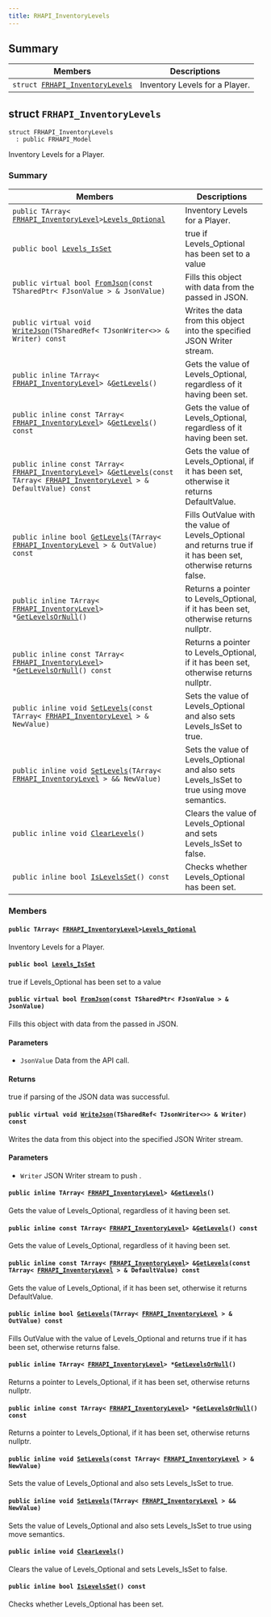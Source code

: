 ```yaml
---
title: RHAPI_InventoryLevels
---
```


## Summary

 Members                        | Descriptions                                
--------------------------------|---------------------------------------------
`struct `[`FRHAPI_InventoryLevels`](#structFRHAPI__InventoryLevels) | Inventory Levels for a Player.

## struct `FRHAPI_InventoryLevels` <a id="structFRHAPI__InventoryLevels"></a>

```
struct FRHAPI_InventoryLevels
  : public FRHAPI_Model
```

Inventory Levels for a Player.

### Summary

 Members                        | Descriptions                                
--------------------------------|---------------------------------------------
`public TArray< `[`FRHAPI_InventoryLevel`](RHAPI_InventoryLevel.md#structFRHAPI__InventoryLevel)` > `[`Levels_Optional`](#structFRHAPI__InventoryLevels_1a0d74f3208ddc6a32cac9a6fb3bbbde00) | Inventory Levels for a Player.
`public bool `[`Levels_IsSet`](#structFRHAPI__InventoryLevels_1ab3741adad43b0995591ccaea1d457b16) | true if Levels_Optional has been set to a value
`public virtual bool `[`FromJson`](#structFRHAPI__InventoryLevels_1a6e435006a5dcbac40ebd0c654e9fc734)`(const TSharedPtr< FJsonValue > & JsonValue)` | Fills this object with data from the passed in JSON.
`public virtual void `[`WriteJson`](#structFRHAPI__InventoryLevels_1a301f93ae7104e1bd9acdf18d418403fe)`(TSharedRef< TJsonWriter<>> & Writer) const` | Writes the data from this object into the specified JSON Writer stream.
`public inline TArray< `[`FRHAPI_InventoryLevel`](RHAPI_InventoryLevel.md#structFRHAPI__InventoryLevel)` > & `[`GetLevels`](#structFRHAPI__InventoryLevels_1a9dfc3820b02446f9a435625b4131fc7e)`()` | Gets the value of Levels_Optional, regardless of it having been set.
`public inline const TArray< `[`FRHAPI_InventoryLevel`](RHAPI_InventoryLevel.md#structFRHAPI__InventoryLevel)` > & `[`GetLevels`](#structFRHAPI__InventoryLevels_1aee3a8ed23e254e32eefac2a094b3ea54)`() const` | Gets the value of Levels_Optional, regardless of it having been set.
`public inline const TArray< `[`FRHAPI_InventoryLevel`](RHAPI_InventoryLevel.md#structFRHAPI__InventoryLevel)` > & `[`GetLevels`](#structFRHAPI__InventoryLevels_1a7c0a033b3ac8920aa5e4ac6f4b51c04a)`(const TArray< `[`FRHAPI_InventoryLevel`](RHAPI_InventoryLevel.md#structFRHAPI__InventoryLevel)` > & DefaultValue) const` | Gets the value of Levels_Optional, if it has been set, otherwise it returns DefaultValue.
`public inline bool `[`GetLevels`](#structFRHAPI__InventoryLevels_1adbfa2b3171b06adc722dec3348e89d66)`(TArray< `[`FRHAPI_InventoryLevel`](RHAPI_InventoryLevel.md#structFRHAPI__InventoryLevel)` > & OutValue) const` | Fills OutValue with the value of Levels_Optional and returns true if it has been set, otherwise returns false.
`public inline TArray< `[`FRHAPI_InventoryLevel`](RHAPI_InventoryLevel.md#structFRHAPI__InventoryLevel)` > * `[`GetLevelsOrNull`](#structFRHAPI__InventoryLevels_1aa6391f6bd59e80922dc8d661da2c0cec)`()` | Returns a pointer to Levels_Optional, if it has been set, otherwise returns nullptr.
`public inline const TArray< `[`FRHAPI_InventoryLevel`](RHAPI_InventoryLevel.md#structFRHAPI__InventoryLevel)` > * `[`GetLevelsOrNull`](#structFRHAPI__InventoryLevels_1a8ac3e6773da1732983a9800e57616917)`() const` | Returns a pointer to Levels_Optional, if it has been set, otherwise returns nullptr.
`public inline void `[`SetLevels`](#structFRHAPI__InventoryLevels_1a86449146774d856b963f441d8fccaebd)`(const TArray< `[`FRHAPI_InventoryLevel`](RHAPI_InventoryLevel.md#structFRHAPI__InventoryLevel)` > & NewValue)` | Sets the value of Levels_Optional and also sets Levels_IsSet to true.
`public inline void `[`SetLevels`](#structFRHAPI__InventoryLevels_1a0bff6cd84910a5ee09cccaf31f3a62ba)`(TArray< `[`FRHAPI_InventoryLevel`](RHAPI_InventoryLevel.md#structFRHAPI__InventoryLevel)` > && NewValue)` | Sets the value of Levels_Optional and also sets Levels_IsSet to true using move semantics.
`public inline void `[`ClearLevels`](#structFRHAPI__InventoryLevels_1acc3ec5ab42083d1d72cefedfe52cef67)`()` | Clears the value of Levels_Optional and sets Levels_IsSet to false.
`public inline bool `[`IsLevelsSet`](#structFRHAPI__InventoryLevels_1a8ea9931990f43a82ba362a35ee1df31f)`() const` | Checks whether Levels_Optional has been set.

### Members

#### `public TArray< `[`FRHAPI_InventoryLevel`](RHAPI_InventoryLevel.md#structFRHAPI__InventoryLevel)` > `[`Levels_Optional`](#structFRHAPI__InventoryLevels_1a0d74f3208ddc6a32cac9a6fb3bbbde00) <a id="structFRHAPI__InventoryLevels_1a0d74f3208ddc6a32cac9a6fb3bbbde00"></a>

Inventory Levels for a Player.

#### `public bool `[`Levels_IsSet`](#structFRHAPI__InventoryLevels_1ab3741adad43b0995591ccaea1d457b16) <a id="structFRHAPI__InventoryLevels_1ab3741adad43b0995591ccaea1d457b16"></a>

true if Levels_Optional has been set to a value

#### `public virtual bool `[`FromJson`](#structFRHAPI__InventoryLevels_1a6e435006a5dcbac40ebd0c654e9fc734)`(const TSharedPtr< FJsonValue > & JsonValue)` <a id="structFRHAPI__InventoryLevels_1a6e435006a5dcbac40ebd0c654e9fc734"></a>

Fills this object with data from the passed in JSON.

#### Parameters
* `JsonValue` Data from the API call.

#### Returns
true if parsing of the JSON data was successful.

#### `public virtual void `[`WriteJson`](#structFRHAPI__InventoryLevels_1a301f93ae7104e1bd9acdf18d418403fe)`(TSharedRef< TJsonWriter<>> & Writer) const` <a id="structFRHAPI__InventoryLevels_1a301f93ae7104e1bd9acdf18d418403fe"></a>

Writes the data from this object into the specified JSON Writer stream.

#### Parameters
* `Writer` JSON Writer stream to push .

#### `public inline TArray< `[`FRHAPI_InventoryLevel`](RHAPI_InventoryLevel.md#structFRHAPI__InventoryLevel)` > & `[`GetLevels`](#structFRHAPI__InventoryLevels_1a9dfc3820b02446f9a435625b4131fc7e)`()` <a id="structFRHAPI__InventoryLevels_1a9dfc3820b02446f9a435625b4131fc7e"></a>

Gets the value of Levels_Optional, regardless of it having been set.

#### `public inline const TArray< `[`FRHAPI_InventoryLevel`](RHAPI_InventoryLevel.md#structFRHAPI__InventoryLevel)` > & `[`GetLevels`](#structFRHAPI__InventoryLevels_1aee3a8ed23e254e32eefac2a094b3ea54)`() const` <a id="structFRHAPI__InventoryLevels_1aee3a8ed23e254e32eefac2a094b3ea54"></a>

Gets the value of Levels_Optional, regardless of it having been set.

#### `public inline const TArray< `[`FRHAPI_InventoryLevel`](RHAPI_InventoryLevel.md#structFRHAPI__InventoryLevel)` > & `[`GetLevels`](#structFRHAPI__InventoryLevels_1a7c0a033b3ac8920aa5e4ac6f4b51c04a)`(const TArray< `[`FRHAPI_InventoryLevel`](RHAPI_InventoryLevel.md#structFRHAPI__InventoryLevel)` > & DefaultValue) const` <a id="structFRHAPI__InventoryLevels_1a7c0a033b3ac8920aa5e4ac6f4b51c04a"></a>

Gets the value of Levels_Optional, if it has been set, otherwise it returns DefaultValue.

#### `public inline bool `[`GetLevels`](#structFRHAPI__InventoryLevels_1adbfa2b3171b06adc722dec3348e89d66)`(TArray< `[`FRHAPI_InventoryLevel`](RHAPI_InventoryLevel.md#structFRHAPI__InventoryLevel)` > & OutValue) const` <a id="structFRHAPI__InventoryLevels_1adbfa2b3171b06adc722dec3348e89d66"></a>

Fills OutValue with the value of Levels_Optional and returns true if it has been set, otherwise returns false.

#### `public inline TArray< `[`FRHAPI_InventoryLevel`](RHAPI_InventoryLevel.md#structFRHAPI__InventoryLevel)` > * `[`GetLevelsOrNull`](#structFRHAPI__InventoryLevels_1aa6391f6bd59e80922dc8d661da2c0cec)`()` <a id="structFRHAPI__InventoryLevels_1aa6391f6bd59e80922dc8d661da2c0cec"></a>

Returns a pointer to Levels_Optional, if it has been set, otherwise returns nullptr.

#### `public inline const TArray< `[`FRHAPI_InventoryLevel`](RHAPI_InventoryLevel.md#structFRHAPI__InventoryLevel)` > * `[`GetLevelsOrNull`](#structFRHAPI__InventoryLevels_1a8ac3e6773da1732983a9800e57616917)`() const` <a id="structFRHAPI__InventoryLevels_1a8ac3e6773da1732983a9800e57616917"></a>

Returns a pointer to Levels_Optional, if it has been set, otherwise returns nullptr.

#### `public inline void `[`SetLevels`](#structFRHAPI__InventoryLevels_1a86449146774d856b963f441d8fccaebd)`(const TArray< `[`FRHAPI_InventoryLevel`](RHAPI_InventoryLevel.md#structFRHAPI__InventoryLevel)` > & NewValue)` <a id="structFRHAPI__InventoryLevels_1a86449146774d856b963f441d8fccaebd"></a>

Sets the value of Levels_Optional and also sets Levels_IsSet to true.

#### `public inline void `[`SetLevels`](#structFRHAPI__InventoryLevels_1a0bff6cd84910a5ee09cccaf31f3a62ba)`(TArray< `[`FRHAPI_InventoryLevel`](RHAPI_InventoryLevel.md#structFRHAPI__InventoryLevel)` > && NewValue)` <a id="structFRHAPI__InventoryLevels_1a0bff6cd84910a5ee09cccaf31f3a62ba"></a>

Sets the value of Levels_Optional and also sets Levels_IsSet to true using move semantics.

#### `public inline void `[`ClearLevels`](#structFRHAPI__InventoryLevels_1acc3ec5ab42083d1d72cefedfe52cef67)`()` <a id="structFRHAPI__InventoryLevels_1acc3ec5ab42083d1d72cefedfe52cef67"></a>

Clears the value of Levels_Optional and sets Levels_IsSet to false.

#### `public inline bool `[`IsLevelsSet`](#structFRHAPI__InventoryLevels_1a8ea9931990f43a82ba362a35ee1df31f)`() const` <a id="structFRHAPI__InventoryLevels_1a8ea9931990f43a82ba362a35ee1df31f"></a>

Checks whether Levels_Optional has been set.

